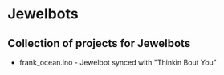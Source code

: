 # Jewelbots
## Collection of projects for Jewelbots

* frank_ocean.ino - Jewelbot synced with "Thinkin Bout You" 
